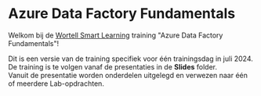 # Azure Data Factory Fundamentals

Welkom bij de [Wortell Smart Learning](https://www.wortell.nl/nl/smart-learning) training "Azure Data Factory Fundamentals"!

Dit is een versie van de training specifiek voor één trainingsdag in juli 2024.   
De training is te volgen vanaf de presentaties in de **Slides** folder.  
Vanuit de presentatie worden onderdelen uitgelegd en verwezen naar één of meerdere Lab-opdrachten.  
